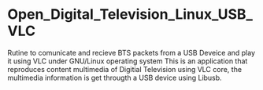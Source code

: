# Open_Digital_Television_Linux_USB_VLC
Rutine to comunicate and recieve BTS packets from a USB Deveice and play it using VLC under GNU/Linux operating system
This is an application that reproduces content multimedia of Digitial Television using VLC core, the multimedia information is get througth a USB device using Libusb.
